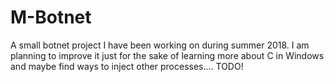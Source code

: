 # M-Botnet

A small botnet project I have been working on during summer 2018. I am planning to improve it just for the sake of learning more about C in Windows and maybe find ways to inject other processes.... TODO!
